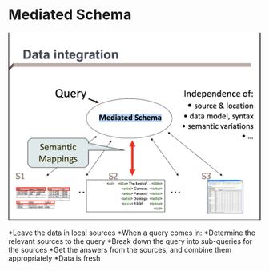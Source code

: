 # Mediated Schema

![Idee](images/Bildschirmfoto1.png)

*Leave the data in local sources
*When a query comes in:
    *Determine the relevant sources to the query
    *Break down the query into sub-queries for the sources
    *Get the answers from the sources, and combine them appropriately
*Data is fresh